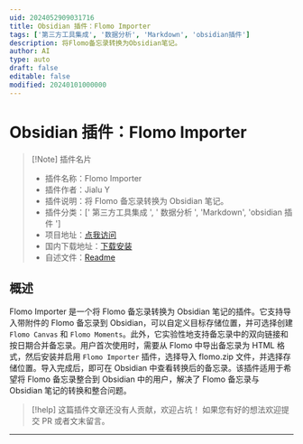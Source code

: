 ```yaml
---
uid: 2024052909031716
title: Obsidian 插件：Flomo Importer
tags: ['第三方工具集成', '数据分析', 'Markdown', 'obsidian插件']
description: 将Flomo备忘录转换为Obsidian笔记。
author: AI
type: auto
draft: false
editable: false
modified: 20240101000000
---
```


# Obsidian 插件：Flomo Importer

> [!Note] 插件名片
> - 插件名称：Flomo Importer
> - 插件作者：Jialu Y
> - 插件说明：将 Flomo 备忘录转换为 Obsidian 笔记。
> - 插件分类：[' 第三方工具集成 ', ' 数据分析 ', 'Markdown', 'obsidian 插件 ']
> - 项目地址：[点我访问](https://github.com/jia6y/flomo-to-obsidian)
> - 国内下载地址：[下载安装](https://pkmer.cn/products/plugin/pluginMarket/?flomo-importer)
> - 自述文件：[Readme](https://ghproxy.net/https://raw.githubusercontent.com/jia6y/flomo-to-obsidian/main/README.md)

## 概述

Flomo Importer 是一个将 Flomo 备忘录转换为 Obsidian 笔记的插件。它支持导入带附件的 Flomo 备忘录到 Obsidian，可以自定义目标存储位置，并可选择创建 `Flomo Canvas` 和 `Flomo Moments`。此外，它实验性地支持备忘录中的双向链接和按日期合并备忘录。用户首次使用时，需要从 Flomo 中导出备忘录为 HTML 格式，然后安装并启用 `Flomo Importer` 插件，选择导入 flomo.zip 文件，并选择存储位置。导入完成后，即可在 Obsidian 中查看转换后的备忘录。该插件适用于希望将 Flomo 备忘录整合到 Obsidian 中的用户，解决了 Flomo 备忘录与 Obsidian 笔记的转换和整合问题。

> [!help]
> 这篇插件文章还没有人贡献，欢迎占坑！
> 如果您有好的想法欢迎提交 PR 或者文末留言。

---



